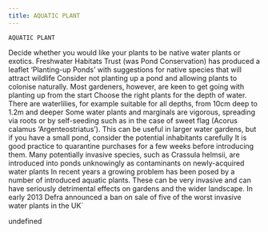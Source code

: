 ```yaml
---
title: AQUATIC PLANT
---
```

`AQUATIC PLANT`

Decide whether you would like your plants to be native water plants or exotics. Freshwater Habitats Trust (was Pond Conservation) has produced a leaflet ‘Planting-up Ponds’ with suggestions for native species that will attract wildlife
Consider not planting up a pond and allowing plants to colonise naturally. Most gardeners, however, are keen to get going with planting up from the start
Choose the right plants for the depth of water. There are waterlilies, for example suitable for all depths, from 10cm deep to 1.2m and deeper
Some water plants and marginals are vigorous, spreading via roots or by self-seeding such as in the case of sweet flag (Acorus calamus ‘Argenteostriatus’). This can be useful in larger water gardens, but if you have a small pond, consider the potential inhabitants carefully
It is good practice to quarantine purchases for a few weeks before introducing them. Many potentially invasive species, such as Crassula helmsii, are introduced into ponds unknowingly as contaminants on newly-acquired water plants
In recent years a growing problem has been posed by a number of introduced aquatic plants. These can be very invasive and can have seriously detrimental effects on gardens and the wider landscape. In early 2013 Defra announced a ban on sale of five of the worst invasive water plants in the UK`

undefined